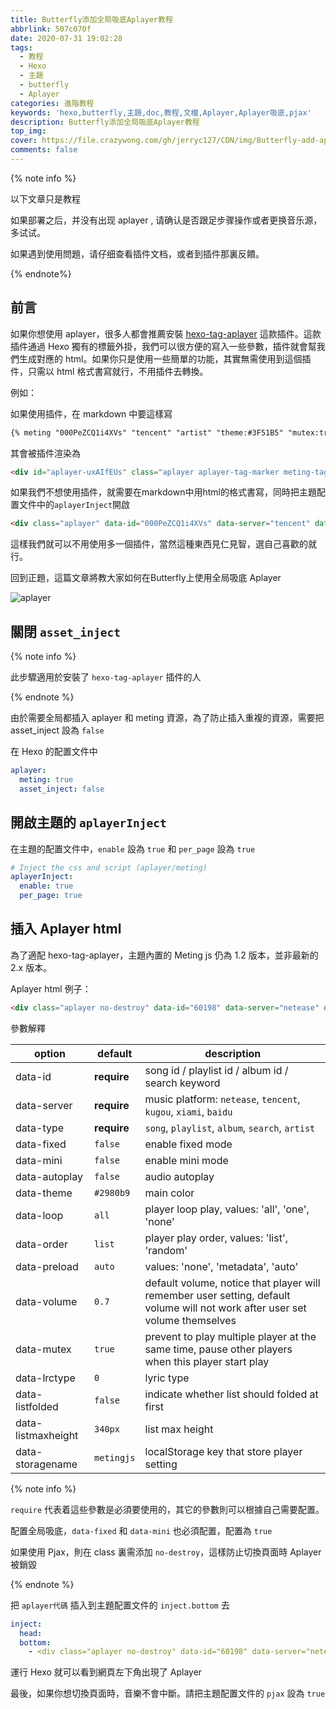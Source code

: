 ```yaml
---
title: Butterfly添加全局吸底Aplayer教程
abbrlink: 507c070f
date: 2020-07-31 19:02:28
tags:
  - 教程
  - Hexo
  - 主題
  - butterfly
  - Aplayer
categories: 進階教程
keywords: 'hexo,butterfly,主題,doc,教程,文檔,Aplayer,Aplayer吸底,pjax'
description: Butterfly添加全局吸底Aplayer教程
top_img:
cover: https://file.crazywong.com/gh/jerryc127/CDN/img/Butterfly-add-aplayer-cover.png
comments: false
---
```


{% note info %}

以下文章只是教程

如果部署之后，并没有出现 aplayer , 请确认是否跟足步骤操作或者更换音乐源，多试试。

如果遇到使用問題，请仔细查看插件文档，或者到插件那裏反饋。

{% endnote%}

## 前言

如果你想使用 aplayer，很多人都會推薦安裝 [hexo-tag-aplayer](https://github.com/MoePlayer/hexo-tag-aplayer) 這款插件。這款插件通過 Hexo 獨有的標籤外掛，我們可以很方便的寫入一些參數，插件就會幫我們生成對應的 html。如果你只是使用一些簡單的功能，其實無需使用到這個插件，只需以 html 格式書寫就行，不用插件去轉換。

例如：

如果使用插件，在 markdown 中要這樣寫

```markdown
{% meting "000PeZCQ1i4XVs" "tencent" "artist" "theme:#3F51B5" "mutex:true" "preload:auto" %}
```

其會被插件渲染為

```html
<div id="aplayer-uxAIfEUs" class="aplayer aplayer-tag-marker meting-tag-marker" data-id="000PeZCQ1i4XVs" data-server="tencent" data-type="artist" data-mode="circulation" data-autoplay="false" data-mutex="true" data-listmaxheight="340px" data-preload="auto" data-theme="#3F51B5"></div>
```

如果我們不想使用插件，就需要在markdown中用html的格式書寫，同時把主題配置文件中的`aplayerInject`開啟

```markdown
<div class="aplayer" data-id="000PeZCQ1i4XVs" data-server="tencent" data-type="artist" data-mutex="true" data-preload="auto" data-theme="#3F51B5"></div>
```

這樣我們就可以不用使用多一個插件，當然這種東西見仁見智，選自己喜歡的就行。

回到正題，這篇文章將教大家如何在Butterfly上使用全局吸底 Aplayer

![aplayer](https://file.crazywong.com/gh/jerryc127/CDN/img/butterfly-aplayer-xidi.gif)

## 關閉 `asset_inject`

{% note info %}

此步驟適用於安裝了 `hexo-tag-aplayer` 插件的人

{% endnote %}



由於需要全局都插入 aplayer 和 meting 資源，為了防止插入重複的資源，需要把 asset_inject 設為 `false`

在 Hexo 的配置文件中

```yaml
aplayer:
  meting: true
  asset_inject: false
```

## 開啟主題的 `aplayerInject`

在主題的配置文件中，`enable` 設為 `true` 和 `per_page` 設為 `true`

```yaml
# Inject the css and script (aplayer/meting)
aplayerInject:
  enable: true
  per_page: true
```

## 插入 Aplayer html

為了適配 hexo-tag-aplayer，主題內置的 Meting js 仍為 1.2 版本，並非最新的 2.x 版本。

Aplayer html 例子：

```markdown
<div class="aplayer no-destroy" data-id="60198" data-server="netease" data-type="playlist" data-fixed="true" data-autoplay="true"> </div>
```

參數解釋

| option             | default     | description                                                                                                                  |
| ------------------ | ----------- | ---------------------------------------------------------------------------------------------------------------------------- |
| data-id            | **require** | song id / playlist id / album id / search keyword                                                                            |
| data-server        | **require** | music platform: `netease`, `tencent`, `kugou`, `xiami`, `baidu`                                                              |
| data-type          | **require** | `song`, `playlist`, `album`, `search`, `artist`                                                                              |
| data-fixed         | `false`     | enable fixed mode                                                                                                            |
| data-mini          | `false`     | enable mini mode                                                                                                             |
| data-autoplay      | `false`     | audio autoplay                                                                                                               |
| data-theme         | `#2980b9`   | main color                                                                                                                   |
| data-loop          | `all`       | player loop play, values: 'all', 'one', 'none'                                                                               |
| data-order         | `list`      | player play order, values: 'list', 'random'                                                                                  |
| data-preload       | `auto`      | values: 'none', 'metadata', 'auto'                                                                                           |
| data-volume        | `0.7`       | default volume, notice that player will remember user setting, default volume will not work after user set volume themselves |
| data-mutex         | `true`      | prevent to play multiple player at the same time, pause other players when this player start play                            |
| data-lrctype       | `0`         | lyric type                                                                                                                   |
| data-listfolded    | `false`     | indicate whether list should folded at first                                                                                 |
| data-listmaxheight | `340px`     | list max height                                                                                                              |
| data-storagename   | `metingjs`  | localStorage key that store player setting                                                                                   |

{% note info %}

`require` 代表着這些參數是必須要使用的，其它的參數則可以根據自己需要配置。

配置全局吸底，`data-fixed` 和 `data-mini` 也必須配置，配置為 `true`

如果使用 Pjax，則在 class 裏需添加 `no-destroy`，這樣防止切換頁面時 Aplayer 被銷毀

{% endnote %}

把  `aplayer代碼`  插入到主題配置文件的  `inject.bottom` 去

```yaml
inject:
  head:
  bottom:
    - <div class="aplayer no-destroy" data-id="60198" data-server="netease" data-type="playlist" data-fixed="true" data-autoplay="true"> </div>
```

運行 Hexo 就可以看到網頁左下角出現了 Aplayer

最後，如果你想切換頁面時，音樂不會中斷。請把主題配置文件的 `pjax` 設為 `true`
